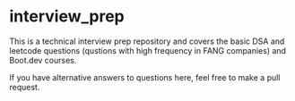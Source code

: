 # interview_prep
This is a technical interview prep repository and covers the basic DSA and leetcode questions (qustions with high frequency in FANG companies) and Boot.dev courses.  

If you have alternative answers to questions here, feel free to make a pull request.  